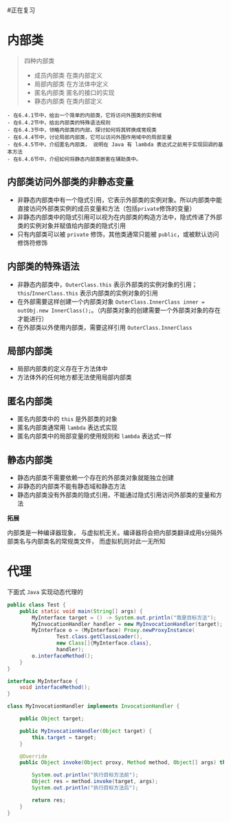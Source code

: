 #正在复习 

# 内部类

> 四种内部类
>
> - 成员内部类  在类内部定义
> - 局部内部类  在方法体中定义
> - 匿名内部类  匿名的接口的实现
> - 静态内部类  在类内部定义

```
- 在6.4.1节中，给出一个简单的内部类，它将访问外围类的实例域
- 在6.4.2节中，给出内部类的特殊语法规则
- 在6.4.3节中，领略内部类的内部，探讨如何将其转换成常规类
- 在6.4.4节中，讨论局部内部类，它可以访问外围作用域中的局部变量
- 在6.4.5节中，介绍匿名内部类， 说明在 Java 有 lambda 表达式之前用于实现回调的基本方法
- 在6.4.6节中，介绍如何将静态内部类嵌套在辅助类中。
```


## 内部类访问外部类的非静态变量

- 非静态内部类中有一个隐式引用，它表示外部类的实例对象。所以内部类中能直接访问外部类实例的成员变量和方法（包括`private`修饰的变量）
- 非静态内部类中的隐式引用可以视为在内部类的构造方法中，隐式传递了外部类的实例对象并赋值给内部类的隐式引用
- 只有内部类可以被 `private` 修饰，其他类通常只能被 `public`，或被默认访问修饰符修饰


## 内部类的特殊语法

- 非静态内部类中，`OuterClass.this` 表示外部类的实例对象的引用；`this`/`InnerClass.this` 表示内部类的实例对象的引用
- 在外部需要这样创建一个内部类对象 `OuterClass.InnerClass inner = outObj.new InnerClass();`。（内部类对象的创建需要一个外部类对象的存在才能进行）
- 在外部类以外使用内部类，需要这样引用 `OuterClass.InnerClass`


## 局部内部类

- 局部内部类的定义存在于方法体中
- 方法体外的任何地方都无法使用局部内部类


## 匿名内部类

- 匿名内部类中的 `this` 是外部类的对象
- 匿名内部类通常用 `lambda` 表达式实现
- 匿名内部类中的局部变量的使用规则和 `lambda` 表达式一样


## 静态内部类

- 静态内部类不需要依赖一个存在的外部类对象就能独立创建 
- 非静态的内部类不能有静态域和静态方法
- 静态内部类没有外部类的隐式引用，不能通过隐式引用访问外部类的变量和方法


**拓展**

内部类是一种编译器现象， 与虚拟机无关。编译器将会把内部类翻译成用`$`分隔外部类名与内部类名的常规类文件， 而虚拟机则对此一无所知


# 代理

下面式 `Java` 实现动态代理的

```java
public class Test {
    public static void main(String[] args) {
        MyInterface target = () -> System.out.println("我是目标方法");
        MyInvocationHandler handler = new MyInvocationHandler(target);
        MyInterface o = (MyInterface) Proxy.newProxyInstance(
                Test.class.getClassLoader(),
                new Class[]{MyInterface.class},
                handler);
        o.interfaceMethod();
    }
}

interface MyInterface {
    void interfaceMethod();
}

class MyInvocationHandler implements InvocationHandler {

    public Object target;

    public MyInvocationHandler(Object target) {
        this.target = target;
    }

    @Override
    public Object invoke(Object proxy, Method method, Object[] args) throws Throwable {

        System.out.println("执行目标方法前");
        Object res = method.invoke(target, args);
        System.out.println("执行目标方法后");

        return res;
    }
}
```



